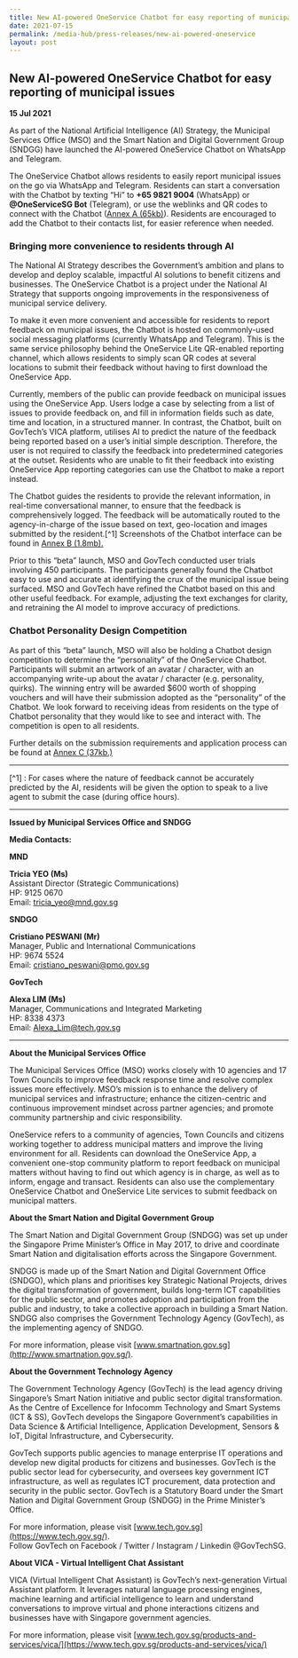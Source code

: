 ```yaml
---
title: New AI-powered OneService Chatbot for easy reporting of municipal issues
date: 2021-07-15
permalink: /media-hub/press-releases/new-ai-powered-oneservice
layout: post
---
```

## New AI-powered OneService Chatbot for easy reporting of municipal issues

**15 Jul 2021**

As part of the National Artificial Intelligence (AI) Strategy, the Municipal Services Office (MSO) and the Smart Nation and Digital Government Group (SNDGG) have launched the AI-powered OneService Chatbot on WhatsApp and Telegram.

The OneService Chatbot allows residents to easily report municipal issues on the go via WhatsApp and Telegram. Residents can start a conversation with the Chatbot by texting “Hi” to  **+65 9821 9004**  (WhatsApp) or  **@OneServiceSG Bot**  (Telegram), or use the weblinks and QR codes to connect with the Chatbot ([Annex A (65kb)](/files/press-releases/2021/Press-Release-Launch-of-OneService-Chatbot-annex-a.pdf)). Residents are encouraged to add the Chatbot to their contacts list, for easier reference when needed.

### Bringing more convenience to residents through AI

The National AI Strategy describes the Government’s ambition and plans to develop and deploy scalable, impactful AI solutions to benefit citizens and businesses. The OneService Chatbot is a project under the National AI Strategy that supports ongoing improvements in the responsiveness of municipal service delivery.

To make it even more convenient and accessible for residents to report feedback on municipal issues, the Chatbot is hosted on commonly-used social messaging platforms (currently WhatsApp and Telegram). This is the same service philosophy behind the OneService Lite QR-enabled reporting channel, which allows residents to simply scan QR codes at several locations to submit their feedback without having to first download the OneService App.

Currently, members of the public can provide feedback on municipal issues using the OneService App. Users lodge a case by selecting from a list of issues to provide feedback on, and fill in information fields such as date, time and location, in a structured manner. In contrast, the Chatbot, built on GovTech’s VICA platform, utilises AI to predict the nature of the feedback being reported based on a user’s initial simple description. Therefore, the user is not required to classify the feedback into predetermined categories at the outset. Residents who are unable to fit their feedback into existing OneService App reporting categories can use the Chatbot to make a report instead.

The Chatbot guides the residents to provide the relevant information, in real-time conversational manner, to ensure that the feedback is comprehensively logged. The feedback will be automatically routed to the agency-in-charge of the issue based on text, geo-location and images submitted by the resident.[^1] Screenshots of the Chatbot interface can be found in [Annex B (1.8mb).](/files/press-releases/2021/Press-Release-Launch-of-OneService-Chatbot-annex-b.pdf)

Prior to this “beta” launch, MSO and GovTech conducted user trials involving 450 participants. The participants generally found the Chatbot easy to use and accurate at identifying the crux of the municipal issue being surfaced. MSO and GovTech have refined the Chatbot based on this and other useful feedback. For example, adjusting the text exchanges for clarity, and retraining the AI model to improve accuracy of predictions.

### Chatbot Personality Design Competition

As part of this “beta” launch, MSO will also be holding a Chatbot design competition to determine the “personality” of the OneService Chatbot. Participants will submit an artwork of an avatar / character, with an accompanying write-up about the avatar / character (e.g. personality, quirks). The winning entry will be awarded $600 worth of shopping vouchers and will have their submission adopted as the “personality” of the Chatbot. We look forward to receiving ideas from residents on the type of Chatbot personality that they would like to see and interact with. The competition is open to all residents.

Further details on the submission requirements and application process can be found at  [Annex C (37kb.)](/files/press-releases/2021/Press-Release-Launch-of-OneService-Chatbot-annex-c.pdf)

---------- 

[^1] : For cases where the nature of feedback cannot be accurately predicted by the AI, residents will be given the option to speak to a live agent to submit the case (during office hours).


---
**Issued by Municipal Services Office and SNDGG**<br>


**Media Contacts:**

**MND**<br>

**Tricia YEO (Ms)**<br>
Assistant Director (Strategic Communications)<br>
HP: 9125 0670<br>
Email: [tricia_yeo@mnd.gov.sg](mailto:tricia_yeo@mnd.gov.sg)<br>

**SNDGO**<br>

**Cristiano PESWANI (Mr)<br>**
Manager, Public and International Communications<br>
HP: 9674 5524<br>
Email: [cristiano_peswani@pmo.gov.sg](mailto:cristiano_peswani@pmo.gov.sg)


**GovTech**<br>

**Alexa LIM (Ms)**<br>
Manager, Communications and Integrated Marketing<br>
HP: 8338 4373<br>
Email: [Alexa_Lim@tech.gov.sg](mailto:Alexa_Lim@tech.gov.sg)


----------

**About the Municipal Services Office**

The Municipal Services Office (MSO) works closely with 10 agencies and 17 Town Councils to improve feedback response time and resolve complex issues more effectively. MSO’s mission is to enhance the delivery of municipal services and infrastructure; enhance the citizen-centric and continuous improvement mindset across partner agencies; and promote community partnership and civic responsibility.

OneService refers to a community of agencies, Town Councils and citizens working together to address municipal matters and improve the living environment for all. Residents can download the OneService App,  a convenient one-stop community platform to report feedback on municipal matters without having to find out which agency is in charge, as well as to inform, engage and transact. Residents can also use the complementary OneService Chatbot and OneService Lite services to submit feedback on municipal matters.

**About the Smart Nation and Digital Government Group**

The Smart Nation and Digital Government Group (SNDGG) was set up under the Singapore Prime Minister’s Office in May 2017, to drive and coordinate Smart Nation and digitalisation efforts across the Singapore Government.

SNDGG is made up of the Smart Nation and Digital Government Office (SNDGO), which plans and prioritises key Strategic National Projects, drives the digital transformation of government, builds long-term ICT capabilities for the public sector, and promotes adoption and participation from the public and industry, to take a collective approach in building a Smart Nation. SNDGG also comprises the Government Technology Agency (GovTech), as the implementing agency of SNDGO.

For more information, please visit  [www.smartnation.gov.sg](http://www.smartnation.gov.sg/).

**About the Government Technology Agency**

The Government Technology Agency (GovTech) is the lead agency driving Singapore’s Smart Nation initiative and public sector digital transformation. As the Centre of Excellence for Infocomm Technology and Smart Systems (ICT & SS), GovTech develops the Singapore Government’s capabilities in Data Science & Artificial Intelligence, Application Development, Sensors & IoT, Digital Infrastructure, and Cybersecurity.

GovTech supports public agencies to manage enterprise IT operations and develop new digital products for citizens and businesses. GovTech is the public sector lead for cybersecurity, and oversees key government ICT infrastructure, as well as regulates ICT procurement, data protection and security in the public sector. GovTech is a Statutory Board under the Smart Nation and Digital Government Group (SNDGG) in the Prime Minister’s Office.

For more information, please visit  [www.tech.gov.sg](https://www.tech.gov.sg/). <br>
Follow GovTech on Facebook / Twitter / Instagram / Linkedin @GovTechSG.

**About VICA - Virtual Intelligent Chat Assistant**

VICA (Virtual Intelligent Chat Assistant) is GovTech’s next-generation Virtual Assistant platform. It leverages natural language processing engines, machine learning and artificial intelligence to learn and understand conversations to improve virtual and phone interactions citizens and businesses have with Singapore government agencies.

For more information, please visit  [www.tech.gov.sg/products-and-services/vica/](https://www.tech.gov.sg/products-and-services/vica/)